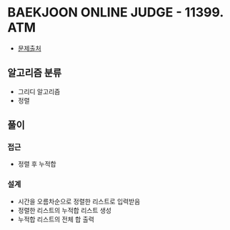 # BAEKJOON ONLINE JUDGE - 11399. ATM
* [문제출처](https://www.acmicpc.net/problem/11399 "11399. ATM")

## 알고리즘 분류
- 그리디 알고리즘
- 정렬

## 풀이
### 접근
- 정렬 후 누적합

### 설계
- 시간을 오름차순으로 정렬한 리스트로 입력받음
- 정렬한 리스트의 누적합 리스트 생성
- 누적합 리스트의 전체 합 출력